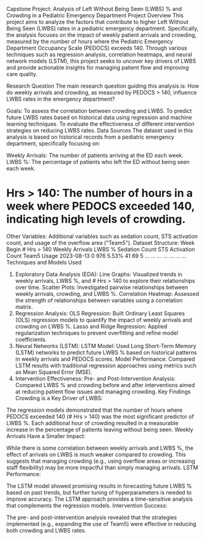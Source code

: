 Capstone Project: Analysis of Left Without Being Seen (LWBS) % and Crowding in a Pediatric Emergency Department
Project Overview
This project aims to analyze the factors that contribute to higher Left Without Being Seen (LWBS) rates in a pediatric emergency department. Specifically, the analysis focuses on the impact of weekly patient arrivals and crowding, measured by the number of hours where the Pediatric Emergency Department Occupancy Scale (PEDOCS) exceeds 140. Through various techniques such as regression analysis, correlation heatmaps, and neural network models (LSTM), this project seeks to uncover key drivers of LWBS and provide actionable insights for managing patient flow and improving care quality.

Research Question
The main research question guiding this analysis is: How do weekly arrivals and crowding, as measured by PEDOCS > 140, influence LWBS rates in the emergency department?

Goals:
To assess the correlation between crowding and LWBS.
To predict future LWBS rates based on historical data using regression and machine learning techniques.
To evaluate the effectiveness of different intervention strategies on reducing LWBS rates.
Data Sources
The dataset used in this analysis is based on historical records from a pediatric emergency department, specifically focusing on:

Weekly Arrivals: The number of patients arriving at the ED each week.
LWBS %: The percentage of patients who left the ED without being seen each week.
# Hrs > 140: The number of hours in a week where PEDOCS exceeded 140, indicating high levels of crowding.
Other Variables: Additional variables such as sedation count, STS activation count, and usage of the overflow area ("Team5").
Dataset Structure:
Week Begin	# Hrs > 140	Weekly Arrivals	LWBS %	Sedation Count	STS Activation Count	Team5 Usage
2023-08-13	0	976	5.53%	41	69	5
...	...	...	...	...	...	...
Techniques and Models Used
1. Exploratory Data Analysis (EDA):
Line Graphs: Visualized trends in weekly arrivals, LWBS %, and # Hrs > 140 to explore their relationships over time.
Scatter Plots: Investigated pairwise relationships between weekly arrivals, crowding, and LWBS %.
Correlation Heatmap: Assessed the strength of relationships between variables using a correlation matrix.
2. Regression Analysis:
OLS Regression: Built Ordinary Least Squares (OLS) regression models to quantify the impact of weekly arrivals and crowding on LWBS %.
Lasso and Ridge Regression: Applied regularization techniques to prevent overfitting and refine model coefficients.
3. Neural Networks (LSTM):
LSTM Model: Used Long Short-Term Memory (LSTM) networks to predict future LWBS % based on historical patterns in weekly arrivals and PEDOCS scores.
Model Performance: Compared LSTM results with traditional regression approaches using metrics such as Mean Squared Error (MSE).
4. Intervention Effectiveness:
Pre- and Post-Intervention Analysis: Compared LWBS % and crowding before and after interventions aimed at reducing patient flow issues and managing crowding.
Key Findings
Crowding is a Key Driver of LWBS:

The regression models demonstrated that the number of hours where PEDOCS exceeded 140 (# Hrs > 140) was the most significant predictor of LWBS %. Each additional hour of crowding resulted in a measurable increase in the percentage of patients leaving without being seen.
Weekly Arrivals Have a Smaller Impact:

While there is some correlation between weekly arrivals and LWBS %, the effect of arrivals on LWBS is much weaker compared to crowding. This suggests that managing crowding (e.g., using overflow areas or increasing staff flexibility) may be more impactful than simply managing arrivals.
LSTM Performance:

The LSTM model showed promising results in forecasting future LWBS % based on past trends, but further tuning of hyperparameters is needed to improve accuracy. The LSTM approach provides a time-sensitive analysis that complements the regression models.
Intervention Success:

The pre- and post-intervention analysis revealed that the strategies implemented (e.g., expanding the use of Team5) were effective in reducing both crowding and LWBS rates.
